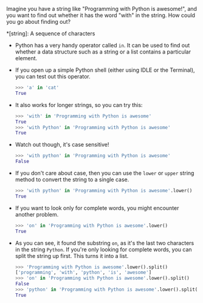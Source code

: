 Imagine you have a string like "Programming with Python is awesome!", and you want to find out whether it has the word "with" in the string. How could you go about finding out?

*[string]: A sequence of characters

- Python has a very handy operator called `in`. It can be used to find out whether a data structure such as a string or a list contains a particular element.

- If you open up a simple Python shell (either using IDLE or the Terminal), you can test out this operator.

	```python
	>>> 'a' in 'cat'
	True
	```

- It also works for longer strings, so you can try this:

	```python
	>>> 'with' in 'Programming with Python is awesome'
	True
	>>> 'with Python' in 'Programming with Python is awesome'
	True
	```

- Watch out though, it's case sensitive!

	```python
	>>> 'with python' in 'Programming with Python is awesome'
	False
	```

- If you don't care about case, then you can use the `lower` or `upper` string method to convert the string to a single case.

	```python
	>>> 'with python' in 'Programming with Python is awesome'.lower()
	True
	```

- If you want to look only for complete words, you might encounter another problem.

	```python
	>>> 'on' in 'Programming with Python is awesome'.lower()
	True
	```

- As you can see, it found the substring `on`, as it's the last two characters in the string `Python`. If you're only looking for complete words, you can split the string up first. This turns it into a list.

	```python
	>>> 'Programming with Python is awesome'.lower().split()
	['programming', 'with', 'python', 'is', 'awesome']
	>>> 'on' in 'Programming with Python is awesome'.lower().split()
	False
	>>> 'python' in 'Programming with Python is awesome'.lower().split()
	True
	```
